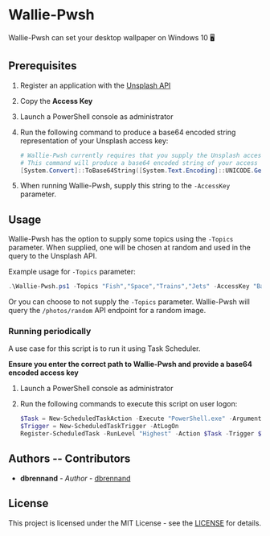 # Wallie-Pwsh
Wallie-Pwsh can set your desktop wallpaper on Windows 10 🖥️

## Prerequisites

1. Register an application with the [Unsplash API](https://unsplash.com/documentation#registering-your-application)

2. Copy the **Access Key**

3. Launch a PowerShell console as administrator

4. Run the following command to produce a base64 encoded string representation of your Unsplash access key:

    ```powershell
    # Wallie-Pwsh currently requires that you supply the Unsplash access key as a base64 encoded string.
    # This command will produce a base64 encoded string of your access key.
    [System.Convert]::ToBase64String([System.Text.Encoding]::UNICODE.GetBytes("Enter access key here."))
    ```

5. When running Wallie-Pwsh, supply this string to the `-AccessKey` parameter.

## Usage

Wallie-Pwsh has the option to supply some topics using the `-Topics` parameter. 
When supplied, one will be chosen at random and used in the query to the Unsplash API.

Example usage for `-Topics` parameter:

```powershell
.\Wallie-Pwsh.ps1 -Topics "Fish","Space","Trains","Jets" -AccessKey "Base64 encoded access key." -Verbose
```

Or you can choose to not supply the `-Topics` parameter. Wallie-Pwsh will query the `/photos/random` API endpoint for a random image.

### Running periodically

A use case for this script is to run it using Task Scheduler.

**Ensure you enter the correct path to Wallie-Pwsh and provide a base64 encoded access key**

1. Launch a PowerShell console as administrator

2. Run the following commands to execute this script on user logon:

    ```powershell
    $Task = New-ScheduledTaskAction -Execute "PowerShell.exe" -Argument '-NoProfile -WindowStyle "Hidden" -ExecutionPolicy "Bypass" -Command absolute\path\to\Wallie-Pwsh.ps1 -Topics "Fish","Space","Trains" -AccessKey "Base64 encoded access key." -Verbose'
    $Trigger = New-ScheduledTaskTrigger -AtLogOn
    Register-ScheduledTask -RunLevel "Highest" -Action $Task -Trigger $Trigger -TaskName "Wallie-Pwsh" -Description "Sets desktop wallpaper at user logon"
    ```

## Authors -- Contributors

* **dbrennand** - *Author* - [dbrennand](https://github.com/dbrennand)

## License
This project is licensed under the MIT License - see the [LICENSE](LICENSE) for details.